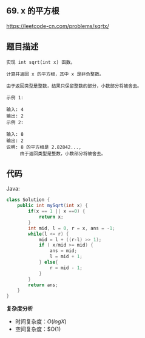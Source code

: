 ## 69. x 的平方根

https://leetcode-cn.com/problems/sqrtx/

## 题目描述

```
实现 int sqrt(int x) 函数。

计算并返回 x 的平方根，其中 x 是非负整数。

由于返回类型是整数，结果只保留整数的部分，小数部分将被舍去。

示例 1:

输入: 4
输出: 2
示例 2:

输入: 8
输出: 2
说明: 8 的平方根是 2.82842..., 
     由于返回类型是整数，小数部分将被舍去。

```


## 代码

Java:
```Java
class Solution {
    public int mySqrt(int x) {
        if(x == 1 || x ==0) {
            return x;
        }
        int mid, l = 0, r = x, ans = -1;
        while(l <= r) {
            mid = l + ((r-l) >> 1);
            if ( x/mid >= mid) {
                ans = mid;
                l = mid + 1;
            } else{
                r = mid - 1;
            }
        }
        return ans;
    }
}
```

**复杂度分析**

- 时间复杂度：$O(logX)$
- 空间复杂度：$O(1)
